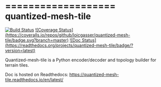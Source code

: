 ===================
quantized-mesh-tile
===================

[![Build Status](https://travis-ci.org/loicgasser/quantized-mesh-tile.svg?branch=master)](https://travis-ci.org/loicgasser/quantized-mesh-tile)
[![Coverage Status] (https://coveralls.io/repos/github/loicgasser/quantized-mesh-tile/badge.svg?branch=master)](https://coveralls.io/github/loicgasser/quantized-mesh-tile?branch=master)
[![Doc Status] (https://readthedocs.org/projects/quantized-mesh-tile/badge/?version=latest)](http://quantized-mesh-tile.readthedocs.io/en/latest/?badge=latest)

Quantized-mesh-tile is a Python encoder/decoder and topology builder for terrain tiles.

Doc is hosted on Readthedocs: https://quantized-mesh-tile.readthedocs.io/en/latest/

